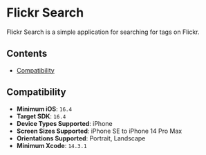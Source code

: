 # Flickr Search

Flickr Search is a simple application for searching for tags on Flickr.

## Contents

- [Compatibility](#compatibility)

## Compatibility

- **Minimum iOS**: `16.4`
- **Target SDK**: `16.4`
- **Device Types Supported**: iPhone
- **Screen Sizes Supported**: iPhone SE to iPhone 14 Pro Max
- **Orientations Supported**: Portrait, Landscape
- **Minimum Xcode**: `14.3.1`
